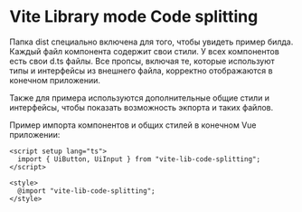 # Vite Library mode Code splitting

Папка dist специально включена для того, чтобы увидеть пример билда. Каждый файл компонента содержит свои стили. У всех компонентов есть свои d.ts файлы. Все пропсы, включая те, которые используют типы и интерфейсы из внешнего файла, корректно отображаются в конечном приложении.

Также для примера используются дополнительные общие стили и интерфейсы, чтобы показать возможность экпорта и таких файлов.

Пример импорта компонентов и общих стилей в конечном Vue приложении:

```
<script setup lang="ts">
  import { UiButton, UiInput } from "vite-lib-code-splitting";
</script>

<style>
  @import "vite-lib-code-splitting";
</style>
```

